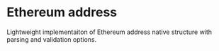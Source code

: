 # Ethereum address

Lightweight implementaiton of Ethereum address native structure with parsing and validation options.

